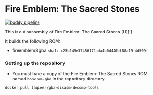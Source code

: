 # Fire Emblem: The Sacred Stones

[![buddy pipeline](https://app.buddy.works/laqieer/fireemblem8u/pipelines/pipeline/242335/badge.svg?token=17a080ae6f8b131ee525769bd14c9c265def2701a1a6e03ec223ca9213c46a9f "buddy pipeline")](https://app.buddy.works/laqieer/fireemblem8u/pipelines/pipeline/242335)

This is a disassembly of Fire Emblem: The Sacred Stones (U)[!]

It builds the following ROM:
* fireemblem8.gba `sha1: c25b145e37456171ada4b0d440bf88a19f4d509f`

### Setting up the repository

* You must have a copy of the Fire Emblem: The Sacred Stones ROM named `baserom.gba` in the repository directory.

```docker pull laqieer/gba-disasm-decomp-tools```
